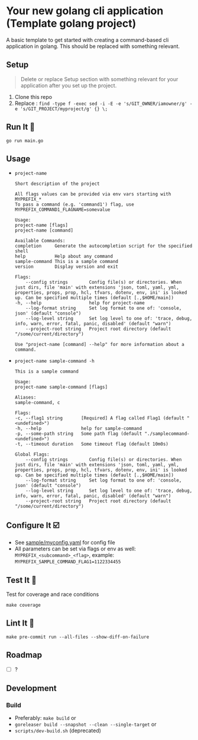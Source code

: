 # Your new golang cli application (Template golang project)

A basic template to get started with creating a command-based cli application in golang. This should be replaced with something relevant.

## Setup

> Delete or replace Setup section with something relevant for your application after you set up the project.

1. Clone this repo
2. Replace : `find -type f -exec sed -i -E -e 's/GIT_OWNER/iamowner/g' -e 's/GIT_PROJECT/myproject/g' {} \;`

## Run It 🏃

`go run main.go`

## Usage

- `project-name`

    ```properties
    Short description of the project

    All flags values can be provided via env vars starting with MYPREFIX_*
    To pass a command (e.g. 'command1') flag, use MYPREFIX_COMMAND1_FLAGNAME=somevalue

    Usage:
    project-name [flags]
    project-name [command]

    Available Commands:
    completion     Generate the autocompletion script for the specified shell
    help           Help about any command
    sample-command This is a sample command
    version        Display version and exit

    Flags:
        --config strings        Config file(s) or directories. When just dirs, file 'main' with extensions 'json, toml, yaml, yml, properties, props, prop, hcl, tfvars, dotenv, env, ini' is looked up. Can be specified multiple times (default [.,$HOME/main])
    -h, --help                  help for project-name
        --log-format string     Set log format to one of: 'console, json' (default "console")
        --log-level string      Set log level to one of: 'trace, debug, info, warn, error, fatal, panic, disabled' (default "warn")
        --project-root string   Project root directory (default "/some/current/directory")

    Use "project-name [command] --help" for more information about a command.
    ```

- `project-name sample-command -h`

    ```properties
    This is a sample command

    Usage:
    project-name sample-command [flags]

    Aliases:
    sample-command, c

    Flags:
    -c, --flag1 string       [Required] A flag called Flag1 (default "<undefined>")
    -h, --help               help for sample-command
    -p, --some-path string   Some path flag (default "./samplecommand-<undefined>")
    -t, --timeout duration   Some timeout flag (default 10m0s)

    Global Flags:
        --config strings        Config file(s) or directories. When just dirs, file 'main' with extensions 'json, toml, yaml, yml, properties, props, prop, hcl, tfvars, dotenv, env, ini' is looked up. Can be specified multiple times (default [.,$HOME/main])
        --log-format string     Set log format to one of: 'console, json' (default "console")
        --log-level string      Set log level to one of: 'trace, debug, info, warn, error, fatal, panic, disabled' (default "warn")
        --project-root string   Project root directory (default "/some/current/directory")
    ```

## Configure It ☑️

- See [sample/myconfig.yaml](./sample/myconfig.yaml) for config file
- All parameters can be set via flags or env as well: `MYPREFIX_<subcommand>_<flag>`, example: `MYPREFIX_SAMPLE_COMMAND_FLAG1=1122334455`

## Test It 🧪

Test for coverage and race conditions

`make coverage`

## Lint It 👕

`make pre-commit run --all-files --show-diff-on-failure`

## Roadmap

- [ ] ?

## Development

### Build

- Preferably: `make build` or
- `goreleaser build --snapshot --clean --single-target` or
- `scripts/dev-build.sh` (deprecated)
